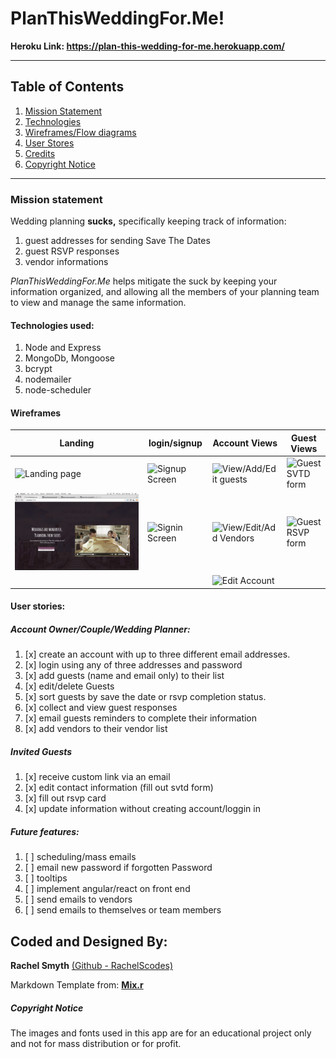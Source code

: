 # PlanThisWeddingFor.Me!

**Heroku Link: https://plan-this-wedding-for-me.herokuapp.com/**

---

## Table of Contents
1. [Mission Statement](#mission-statement)
2. [Technologies](#technologies-used)
3. [Wireframes/Flow diagrams](#wireframes)
4. [User Stores](#user-stories)
5. [Credits](#coded-and-designed-by)
6. [Copyright Notice](#copyright-notice)

---

### Mission statement

Wedding planning **sucks,** specifically keeping track of information:
1. guest addresses for sending Save The Dates
1. guest RSVP responses
1. vendor informations

*PlanThisWeddingFor.Me* helps mitigate the suck by keeping your information organized, and allowing all the members of your planning team to view and manage the same information.

#### Technologies used:

1. Node and Express
1. MongoDb, Mongoose
1. bcrypt
1. nodemailer
1. node-scheduler


#### Wireframes

| Landing | login/signup | Account Views | Guest Views |
|---------|--------------|-----|----|
|![Landing page](https://raw.githubusercontent.com/RachelScodes/weddingPA/master/resources/SS-Landing.png)|![Signup Screen](https://raw.githubusercontent.com/RachelScodes/weddingPA/master/resources/SS-Signup.png)|![View/Add/Edit guests](https://raw.githubusercontent.com/RachelScodes/weddingPA/master/resources/SS-account-view.png)|![Guest SVTD form](https://raw.githubusercontent.com/RachelScodes/weddingPA/master/resources/SS-guest-svtd.png)|
|![Landing-Video](https://raw.githubusercontent.com/RachelScodes/weddingPA/master/resources/SS-Landing-Video.png)|![Signin Screen](https://raw.githubusercontent.com/RachelScodes/weddingPA/master/resources/SS-Signin.png)|![View/Edit/Add Vendors](TBD)|![Guest RSVP form](https://raw.githubusercontent.com/RachelScodes/weddingPA/master/resources/SS-guest-rsvp.png)|
| | |![Edit Account](https://raw.githubusercontent.com/RachelScodes/weddingPA/master/resources/SS-edit-account.png)|

#### User stories:

##### Account Owner/Couple/Wedding Planner:
1. [x] create an account with up to three different email addresses.
1. [x] login using any of three addresses and password
1. [x] add guests (name and email only) to their list
1. [x] edit/delete Guests
1. [x] sort guests by save the date or rsvp completion status.
1. [x] collect and view guest responses
1. [x] email guests reminders to complete their information
1. [x] add vendors to their vendor list

##### Invited Guests
1. [x] receive custom link via an email
1. [x] edit contact information (fill out svtd form)
1. [x] fill out rsvp card
1. [x] update information without creating account/loggin in

##### Future features:
1. [ ] scheduling/mass emails
1. [ ] email new password if forgotten Password
1. [ ] tooltips
1. [ ] implement angular/react on front end
1. [ ] send emails to vendors
1. [ ] send emails to themselves or team members

## Coded and Designed By:

**Rachel Smyth** [(Github - RachelScodes)](https://github.com/RachelScodes)

Markdown Template from: **[Mix.r](https://github.com/RachelScodes/mymix)**

##### Copyright Notice
The images and fonts used in this app are for an educational project only and not for mass distribution or for profit.
